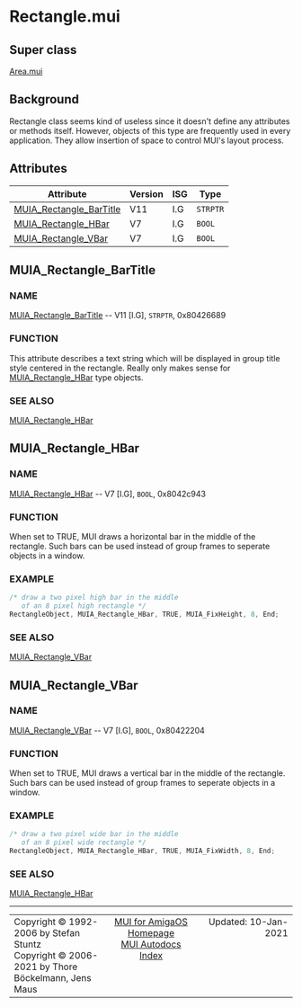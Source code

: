 # Rectangle.mui
## Super class
[Area.mui](MUI_Area.md)
## Background
Rectangle class seems kind of useless since it doesn't define any attributes
or methods itself. However, objects of this type are frequently used in
every application. They allow insertion of space to control MUI's layout
process.
## Attributes
Attribute|Version|ISG|Type
---------|-------|---|----
[MUIA_Rectangle_BarTitle](MUI_Rectangle.md/#MUIA_Rectangle_BarTitle)|V11|I.G|`STRPTR`
[MUIA_Rectangle_HBar](MUI_Rectangle.md/#MUIA_Rectangle_HBar)|V7|I.G|`BOOL`
[MUIA_Rectangle_VBar](MUI_Rectangle.md/#MUIA_Rectangle_VBar)|V7|I.G|`BOOL`

## MUIA_Rectangle_BarTitle
### NAME
[MUIA_Rectangle_BarTitle](MUI_Rectangle.md/#MUIA_Rectangle_BarTitle) -- V11 [I.G], `STRPTR`, 0x80426689

### FUNCTION
This attribute describes a text string which will be displayed in group
title style centered in the rectangle. Really only makes sense for
[MUIA_Rectangle_HBar](MUI_Rectangle.md/#MUIA_Rectangle_HBar) type objects.

### SEE ALSO
[MUIA_Rectangle_HBar](MUI_Rectangle.md/#MUIA_Rectangle_HBar)

## MUIA_Rectangle_HBar
### NAME
[MUIA_Rectangle_HBar](MUI_Rectangle.md/#MUIA_Rectangle_HBar) -- V7 [I.G], `BOOL`, 0x8042c943

### FUNCTION
When set to TRUE, MUI draws a horizontal bar in the middle of the rectangle.
Such bars can be used instead of group frames to seperate objects in a
window.

### EXAMPLE
```c++
/* draw a two pixel high bar in the middle
   of an 8 pixel high rectangle */
RectangleObject, MUIA_Rectangle_HBar, TRUE, MUIA_FixHeight, 8, End;
```

### SEE ALSO
[MUIA_Rectangle_VBar](MUI_Rectangle.md/#MUIA_Rectangle_VBar)

## MUIA_Rectangle_VBar
### NAME
[MUIA_Rectangle_VBar](MUI_Rectangle.md/#MUIA_Rectangle_VBar) -- V7 [I.G], `BOOL`, 0x80422204

### FUNCTION
When set to TRUE, MUI draws a vertical bar in the middle of the rectangle.
Such bars can be used instead of group frames to seperate objects in a
window.

### EXAMPLE
```c++
/* draw a two pixel wide bar in the middle
   of an 8 pixel wide rectangle */
RectangleObject, MUIA_Rectangle_HBar, TRUE, MUIA_FixWidth, 8, End;
```

### SEE ALSO
[MUIA_Rectangle_HBar](MUI_Rectangle.md/#MUIA_Rectangle_HBar)

----
<table class='compact' style='border: none; border-spacing: 0px; margin: 0px' width='100%'>
<tr>
<td style='text-align: left; vertical-align: top' width='33%'>Copyright &copy 1992-2006 by Stefan Stuntz<br>Copyright &copy 2006-2021 by Thore B&ouml;ckelmann, Jens Maus</TD>
<td style='text-align: center; vertical-align: top' width='33%'>
<a href=http://github.com/amiga-mui/muidev>MUI for AmigaOS Homepage</a><br>
<a href=http://github.com/amiga-mui/muidev/autodocs/autodocs.md>MUI Autodocs Index</a>
</td>
<td style='text-align: right; vertical-align: top' width='33%'>Updated: 10-Jan-2021</td>
</tr>
</table>
